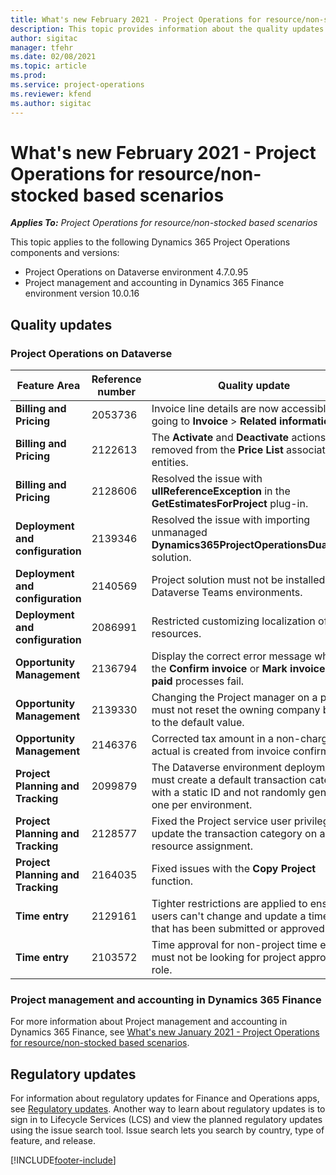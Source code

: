 ```yaml
---
title: What's new February 2021 - Project Operations for resource/non-stocked based scenarios
description: This topic provides information about the quality updates available in the February 2021 release of Project Operations for resource/non-stocked based scenarios.
author: sigitac
manager: tfehr
ms.date: 02/08/2021
ms.topic: article
ms.prod:
ms.service: project-operations
ms.reviewer: kfend 
ms.author: sigitac
---
```


# What's new February 2021 - Project Operations for resource/non-stocked based scenarios

_**Applies To:** Project Operations for resource/non-stocked based scenarios_

This topic applies to the following Dynamics 365 Project Operations components and versions:

- Project Operations on Dataverse environment 4.7.0.95
- Project management and accounting in Dynamics 365 Finance environment version 10.0.16 

## Quality updates

### Project Operations on Dataverse

| **Feature Area** | **Reference number** | **Quality update** |
| --- | --- | --- |
| **Billing and Pricing** | 2053736 | Invoice line details are now accessible by going to **Invoice** > **Related information**. |
| **Billing and Pricing** | 2122613 | The **Activate** and **Deactivate** actions were removed from the **Price List** association entities. |
| **Billing and Pricing** | 2128606 | Resolved the issue with **ullReferenceException** in the **GetEstimatesForProject** plug-in. |
| **Deployment and configuration** | 2139346 | Resolved the issue with importing unmanaged **Dynamics365ProjectOperationsDualWrite** solution. |
| **Deployment and configuration** | 2140569 | Project solution must not be installed in the Dataverse Teams environments. |
| **Deployment and configuration** | 2086991 | Restricted customizing localization of web resources. |
| **Opportunity Management** | 2136794 | Display the correct error message when the **Confirm invoice** or **Mark invoice as paid** processes fail. |
| **Opportunity Management** | 2139330 | Changing the Project manager on a project must not reset the owning company back to the default value. |
| **Opportunity Management** | 2146376 | Corrected tax amount in a non-chargeable actual is created from invoice confirmation. |
| **Project Planning and Tracking** | 2099879 | The Dataverse environment deployment must create a default transaction category with a static ID and not randomly generate one per environment. |
| **Project Planning and Tracking** | 2128577 | Fixed the Project service user privileges to update the transaction category on a resource assignment. |
| **Project Planning and Tracking** | 2164035 | Fixed issues with the **Copy Project** function. |
| **Time entry** | 2129161 | Tighter restrictions are applied to ensure users can't change and update a time entry that has been submitted or approved. |
| **Time entry** | 2103572 | Time approval for non-project time entries must not be looking for project approver role. |

### Project management and accounting in Dynamics 365 Finance 

For more information about Project management and accounting in Dynamics 365 Finance, see [What's new January 2021 - Project Operations for resource/non-stocked based scenarios](whats-new-jan-2021-resource-based.md).


## Regulatory updates

For information about regulatory updates for Finance and Operations apps, see [Regulatory updates](https://docs.microsoft.com/dynamics365/finance/localizations/regulatory-updates). Another way to learn about regulatory updates is to sign in to Lifecycle Services (LCS) and view the planned regulatory updates using the issue search tool. Issue search lets you search by country, type of feature, and release.


[!INCLUDE[footer-include](../includes/footer-banner.md)]